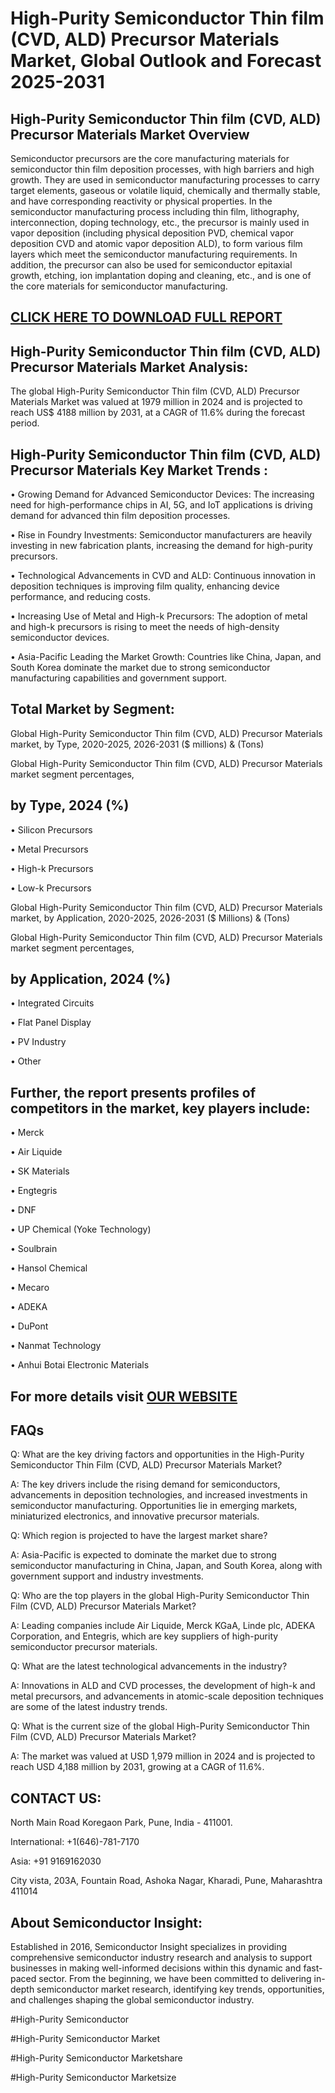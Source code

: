 High-Purity Semiconductor Thin film (CVD, ALD) Precursor Materials Market, Global Outlook and Forecast 2025-2031
=
High-Purity Semiconductor Thin film (CVD, ALD) Precursor Materials Market Overview
-
Semiconductor precursors are the core manufacturing materials for semiconductor thin film deposition processes, with high barriers and high growth. They are used in semiconductor manufacturing processes to carry target elements, gaseous or volatile liquid, chemically and thermally stable, and have corresponding reactivity or physical properties. In the semiconductor manufacturing process including thin film, lithography, interconnection, doping technology, etc., the precursor is mainly used in vapor deposition (including physical deposition PVD, chemical vapor deposition CVD and atomic vapor deposition ALD), to form various film layers which meet the semiconductor manufacturing requirements. In addition, the precursor can also be used for semiconductor epitaxial growth, etching, ion implantation doping and cleaning, etc., and is one of the core materials for semiconductor manufacturing.

[CLICK HERE TO DOWNLOAD FULL REPORT](https://semiconductorinsight.com/report/high-purity-semiconductor-thin-film-cvd-ald-precursor-materials-market/)
-
High-Purity Semiconductor Thin film (CVD, ALD) Precursor Materials Market Analysis:
-
The global High-Purity Semiconductor Thin film (CVD, ALD) Precursor Materials Market was valued at 1979 million in 2024 and is projected to reach US$ 4188 million by 2031, at a CAGR of 11.6% during the forecast period.

High-Purity Semiconductor Thin film (CVD, ALD) Precursor Materials Key Market Trends  :
-
•	Growing Demand for Advanced Semiconductor Devices: The increasing need for high-performance chips in AI, 5G, and IoT applications is driving demand for advanced thin film deposition processes.

•	Rise in Foundry Investments: Semiconductor manufacturers are heavily investing in new fabrication plants, increasing the demand for high-purity precursors.

•	Technological Advancements in CVD and ALD: Continuous innovation in deposition techniques is improving film quality, enhancing device performance, and reducing costs.

•	Increasing Use of Metal and High-k Precursors: The adoption of metal and high-k precursors is rising to meet the needs of high-density semiconductor devices.

•	Asia-Pacific Leading the Market Growth: Countries like China, Japan, and South Korea dominate the market due to strong semiconductor manufacturing capabilities and government support.

Total Market by Segment:
-
Global High-Purity Semiconductor Thin film (CVD, ALD) Precursor Materials market, by Type, 2020-2025, 2026-2031 ($ millions) & (Tons)

Global High-Purity Semiconductor Thin film (CVD, ALD) Precursor Materials market segment percentages,

by Type, 2024 (%)
-
•	Silicon Precursors

•	Metal Precursors

•	High-k Precursors

•	Low-k Precursors

Global High-Purity Semiconductor Thin film (CVD, ALD) Precursor Materials market, by Application, 2020-2025, 2026-2031 ($ Millions) & (Tons)

Global High-Purity Semiconductor Thin film (CVD, ALD) Precursor Materials market segment percentages, 

by Application, 2024 (%)
-
•	Integrated Circuits

•	Flat Panel Display

•	PV Industry

•	Other

Further, the report presents profiles of competitors in the market, key players include:
-
•	Merck

•	Air Liquide

•	SK Materials

•	Engtegris

•	DNF

•	UP Chemical (Yoke Technology)

•	Soulbrain

•	Hansol Chemical

•	Mecaro

•	ADEKA

•	DuPont

•	Nanmat Technology

•	Anhui Botai Electronic Materials

For more details visit [OUR WEBSITE](https://semiconductorinsight.com/report/high-purity-semiconductor-thin-film-cvd-ald-precursor-materials-market/)
-
FAQs
-
Q: What are the key driving factors and opportunities in the High-Purity Semiconductor Thin Film (CVD, ALD) Precursor Materials Market?

A: The key drivers include the rising demand for semiconductors, advancements in deposition technologies, and increased investments in semiconductor manufacturing. Opportunities lie in emerging markets, miniaturized electronics, and innovative precursor materials.

Q: Which region is projected to have the largest market share?

A: Asia-Pacific is expected to dominate the market due to strong semiconductor manufacturing in China, Japan, and South Korea, along with government support and industry investments.

Q: Who are the top players in the global High-Purity Semiconductor Thin Film (CVD, ALD) Precursor Materials Market?

A: Leading companies include Air Liquide, Merck KGaA, Linde plc, ADEKA Corporation, and Entegris, which are key suppliers of high-purity semiconductor precursor materials.

Q: What are the latest technological advancements in the industry?

A: Innovations in ALD and CVD processes, the development of high-k and metal precursors, and advancements in atomic-scale deposition techniques are some of the latest industry trends.

Q: What is the current size of the global High-Purity Semiconductor Thin Film (CVD, ALD) Precursor Materials Market?

A: The market was valued at USD 1,979 million in 2024 and is projected to reach USD 4,188 million by 2031, growing at a CAGR of 11.6%.

CONTACT US:
-
North Main Road Koregaon Park, Pune, India - 411001.

International: +1(646)-781-7170

Asia: +91 9169162030

City vista, 203A, Fountain Road, Ashoka Nagar, Kharadi, Pune, Maharashtra 411014

About Semiconductor Insight:
-
Established in 2016, Semiconductor Insight specializes in providing comprehensive semiconductor industry research and analysis to support businesses in making well-informed decisions within this dynamic and fast-paced sector. From the beginning, we have been committed to delivering in-depth semiconductor market research, identifying key trends, opportunities, and challenges shaping the global semiconductor industry.

#High-Purity Semiconductor

#High-Purity Semiconductor Market

#High-Purity Semiconductor Marketshare

#High-Purity Semiconductor Marketsize




